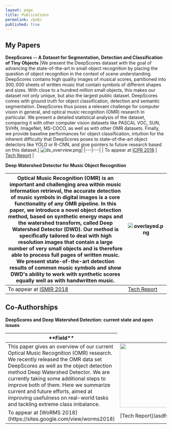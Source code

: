 ```yaml
---
layout: page
title: Publications
permalink: /pub/
published: true
---
```



## My Papers

**DeepScores -- A Dataset for Segmentation, Detection and Classification of Tiny Objects** 
|We present the DeepScores dataset with the goal of advancing the state-of-the-art in small object recognition by placing the question of object recognition in the context of scene understanding. DeepScores contains high quality images of musical scores, partitioned into $300,000$ sheets of written music that contain symbols of different shapes and sizes. With close to a hundred million small objects, this makes our dataset not only unique, but also the largest public dataset. DeepScores comes with ground truth for object classification, detection and semantic segmentation. DeepScores thus poses a relevant challenge for computer vision in general, and optical music recognition (OMR) research in particular. We present a detailed statistical analysis of the dataset, comparing it with other computer vision datasets like PASCAL VOC, SUN, SVHN, ImageNet, MS-COCO, as well as with other OMR datasets. Finally, we provide baseline performances for object classification, intuition for the inherent difficulty that DeepScores poses to state-of-the-art object detectors like YOLO or R-CNN, and give pointers to future research based on this dataset.| ![ds_overview.png]({{site.baseurl}}/ds_overview.png)|
|---|---|
| To appear at [ICPR 2018](http://www.icpr2018.org/)  | [Tech Report](asdfsadf)  |

**Deep Watershed Detector for Music Object Recognition**

|Optical Music Recognition (OMR) is an important and challenging area within music information retrieval, the accurate detection of music symbols in digital images is a core functionality of any OMR pipeline. In this paper, we introduce a novel object detection method, based on synthetic energy maps and the watershed transform, called Deep Watershed Detector (DWD). Our method is specifically tailored to deal with high resolution images that contain a large number of very small objects and is therefore able to process full pages of written music. We present state-of-the-art detection results of common music symbols and show DWD's ability to work with synthetic scores equally well as with handwritten music.| ![overlayed.png]({{site.baseurl}}/overlayed.png)|
|---|---|
| To appear at [ISMIR 2018](http://ismir2018.ircam.fr/)  | [Tech Report](asdfsadf)  |

  

## Co-Authorships
**DeepScores and Deep Watershed Detection: current state and open issues**


<table>
<colgroup>
<col width="60%" />
<col width="40%" />
</colgroup>
<thead>
<tr class="header">
<th markdown="span">**Field**</th>

</tr>
</thead>
<tbody>
<tr>
<td markdown="span">This paper gives an overview of our current Optical Music Recognition (OMR) research. We recently released the OMR data set DeepScores  as well as the object detection method Deep Watershed Detector. We are currently taking some additional steps to improve both of them. Here we summarize current and future efforts, aimed at improving usefulness on real-world tasks and tackling extreme class imbalance.</td>
<td markdown="span"> <img src="{{site.baseurl}}/scan.png" width="200">
</td>
</tr>
<tr>
<td markdown="span"> To appear at [WoRMS 2018](https://sites.google.com/view/worms2018)</td>
<td markdown="span"> [Tech Report](asdfsadf)
</td>
</tr>
</tbody>
</table>




